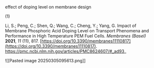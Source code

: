 effect of doping level on membrane design

(1)

Li, S.; Peng, C.; Shen, Q.; Wang, C.; Cheng, Y.; Yang, G. Impact of Membrane Phosphoric Acid Doping Level on Transport Phenomena and Performance in High Temperature PEM Fuel Cells. _Membranes (Basel)_ **2021**, _11_ (11), 817. [https://doi.org/10.3390/membranes11110817](https://doi.org/10.3390/membranes11110817).
https://pmc.ncbi.nlm.nih.gov/articles/PMC8624607/#_ad93_

![[Pasted image 20250305095613.png]]